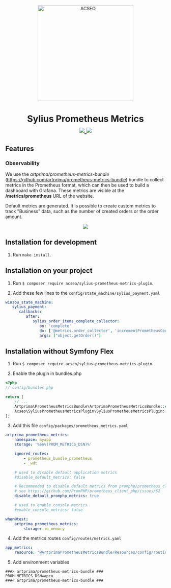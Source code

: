 <p align="center">
    <a href="https://www.acseo.fr" target="_blank">
        <img src="[https://www.acseo.fr/assets/img/logo-200.png](https://www.acseo.fr/wp-content/uploads/2024/01/logo-1.png" alt="ACSEO" style="width: 300px"/>
    </a>
</p>
<h1 align="center">
Sylius Prometheus Metrics
<br />
    <a href="https://packagist.org/packages/acseo/sylius-prometheus-metrics-plugin" title="License" target="_blank">
        <img src="https://img.shields.io/packagist/l/acseo/sylius-prometheus-metrics-plugin.svg" />
    </a>
    <a href="https://packagist.org/packages/acseo/sylius-prometheus-metrics-plugin" title="Version" target="_blank">
        <img src="https://img.shields.io/packagist/v/acseo/sylius-prometheus-metrics-plugin.svg" />
    </a>
</h1>

## Features

### Observability

We use the _artprima/prometheus-metrics-bundle_ (https://github.com/artprima/prometheus-metrics-bundle) bundle to collect metrics in the Prometheus format, which can then be used to build a dashboard with Grafana.
These metrics are visible at the **/metrics/prometheus** URL of the website.

Default metrics are generated. It is possible to create custom metrics to track "Business" data, such as the number of created orders or the order amount.

<p align="center">
	<img src="https://prometheus.io/assets/grafana_prometheus.png"/>
</p>


## Installation for development

1. Run `make install`.

## Installation on your project

1. Run `$ composer require acseo/sylius-prometheus-metrics-plugin`.

2. Add these few lines to the `config/state_machine/sylius_payment.yaml`

```yaml
winzou_state_machine:
   sylius_payment:
      callbacks:
         after:
            sylius_order_items_complete_collector:
               on: 'complete'
               do: ['@metrics.order_collector', 'incrementPrometheusCounters']
               args: ["object.getOrder()"]
```


## Installation without Symfony Flex 

1. Run `$ composer require acseo/sylius-prometheus-metrics-plugin`.

2. Enable the plugin in bundles.php
```php
<?php
// config/bundles.php

return [
    // ...
    Artprima\PrometheusMetricsBundle\ArtprimaPrometheusMetricsBundle::class => ['all' => true],
    Acseo\SyliusPrometheusMetricsPlugin\SyliusPrometheusMetricsPlugin::class => ['all' => true],
];
```

3. Add this file `config/packages/prometheus_metrics.yaml`

```yaml
artprima_prometheus_metrics:
    namespace: myapp
    storage: '%env(PROM_METRICS_DSN)%'

    ignored_routes:
        - prometheus_bundle_prometheus
        - _wdt

    # used to disable default application metrics
    #disable_default_metrics: false

    # Recommended to disable default metrics from promphp/prometheus_client_php
    # see https://github.com/PromPHP/prometheus_client_php/issues/62
    disable_default_promphp_metrics: true

    # used to enable console metrics
    #enable_console_metrics: false

when@test:
    artprima_prometheus_metrics:
        storage: in_memory
```


4. Add the metrics routes `config/routes/metrics.yaml`

```yaml
app_metrics:
    resource: '@ArtprimaPrometheusMetricsBundle/Resources/config/routing.xml'
```



5. Add environment variables 

```
###> artprima/prometheus-metrics-bundle ###
PROM_METRICS_DSN=apcu
###< artprima/prometheus-metrics-bundle ###
```
